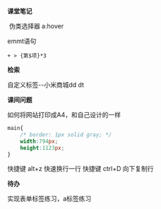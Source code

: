 **课堂笔记**







​    伪类选择器 a:hover



emmt语句

`+ > {第$项}*3 `





**检索**

自定义标签--小米商城dd dt



**课间问题**

如何将网站打印成A4，和自己设计的一样

```css
main{
    /* border: 1px solid gray; */
    width:794px;
    height:1123px;
}
```

快捷键 alt+z 快速换行一行
快捷键 ctrl+D 向下复制行


**待办**

实现表单标签练习，a标签练习